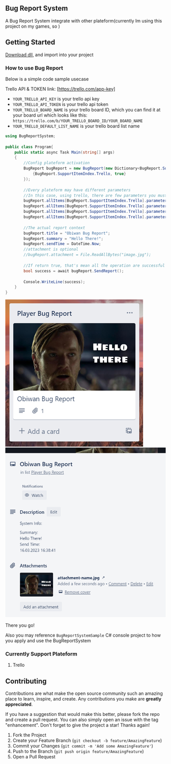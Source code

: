 ## Bug Report System
A Bug Report System integrate with other plateform(currently Im using this project on my games, so )

## Getting Started
[Download dll](https://github.com/keithlau2015/BugReportSystem/raw/main/BugReportSystem/bin/Debug/net7.0/BugReportSystem.dll), and import into your project

### How to use Bug Report
Below is a simple code sample usecase 

Trello API & TOKEN link: [https://trello.com/app-key]
* `YOUR_TRELLO_API_KEY` is your trello api key </br>
* `YOUR_TRELLO_API_TOKEN` is your trello api token </br>
* `YOUR_TRELLO_BOARD_NAME` is your trello board ID, which you can find it at your board url which looks like this: `https://trello.com/b/YOUR_TRELLO_BOARD_ID/YOUR_BOARD_NAME` </br>
* `YOUR_TRELLO_DEFAULT_LIST_NAME` is your trello board list name
```c#
using BugReportSystem;

public class Program{
    public static async Task Main(string[] args)
    {
        //Config plateform activation
        BugReport bugReport = new BugReport(new Dictionary<BugReport.SupportItemIndex, bool>{ 
            {BugReport.SupportItemIndex.Trello, true}
        });

        //Every plateform may have different parameters
        //In this case, using trello, there are few parameters you must to filled in, and able to use the trello api
        bugReport.allItems[BugReport.SupportItemIndex.Trello].parameters["API_KEY"] = "YOUR TRELLO API KEY";
        bugReport.allItems[BugReport.SupportItemIndex.Trello].parameters["API_TOKEN"] = "YOUR TRELLO API TOKEN";
        bugReport.allItems[BugReport.SupportItemIndex.Trello].parameters["BOARD_NAME"] = "YOUR TRELLO BOARD NAME";
        bugReport.allItems[BugReport.SupportItemIndex.Trello].parameters["DEFAULT_LIST_NAME"] = "YOUR TRELLO DEFAULT LIST NAME";

        //The actual report context
        bugReport.title = "Obiwan Bug Report";
        bugReport.summary = "Hello There!";
        bugReport.sendTime = DateTime.Now;
        //attachment is optional
        //bugReport.attachment = File.ReadAllBytes("image.jpg");
    
        //If return true, that's mean all the operation are successful executed
        bool success = await bugReport.SendReport();
        
        Console.WriteLine(success);
    }
}
```
![Trello List](image/sample_result.png)
![Trello Card](image/sample_result_2.png)

There you go!

Also you may reference `BugReportSystemSample` C# console project to how you apply and use the BugReportSystem

### Currently Support Plateform
1. Trello

## Contributing
Contributions are what make the open source community such an amazing place to learn, inspire, and create. Any contributions you make are **greatly appreciated**.

If you have a suggestion that would make this better, please fork the repo and create a pull request. You can also simply open an issue with the tag "enhancement".
Don't forget to give the project a star! Thanks again!

1. Fork the Project
2. Create your Feature Branch (`git checkout -b feature/AmazingFeature`)
3. Commit your Changes (`git commit -m 'Add some AmazingFeature'`)
4. Push to the Branch (`git push origin feature/AmazingFeature`)
5. Open a Pull Request
